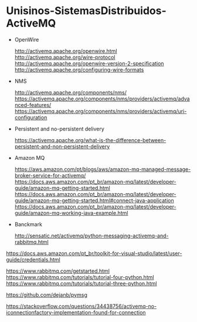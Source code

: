 # Unisinos-SistemasDistribuidos-ActiveMQ

- OpenWire

    http://activemq.apache.org/openwire.html
    http://activemq.apache.org/wire-protocol
    http://activemq.apache.org/openwire-version-2-specification
    http://activemq.apache.org/configuring-wire-formats

- NMS

    http://activemq.apache.org/components/nms/
    https://activemq.apache.org/components/nms/providers/activemq/advanced-features/
    https://activemq.apache.org/components/nms/providers/activemq/uri-configuration

- Persistent and no-persistent delivery

    https://activemq.apache.org/what-is-the-difference-between-persistent-and-non-persistent-delivery

- Amazon MQ

    https://aws.amazon.com/pt/blogs/aws/amazon-mq-managed-message-broker-service-for-activemq/
    https://docs.aws.amazon.com/pt_br/amazon-mq/latest/developer-guide/amazon-mq-getting-started.html
    https://docs.aws.amazon.com/pt_br/amazon-mq/latest/developer-guide/amazon-mq-getting-started.html#connect-java-application
    https://docs.aws.amazon.com/pt_br/amazon-mq/latest/developer-guide/amazon-mq-working-java-example.html

- Banckmark

    http://sensatic.net/activemq/python-messaging-activemq-and-rabbitmq.html



https://docs.aws.amazon.com/pt_br/toolkit-for-visual-studio/latest/user-guide/credentials.html


https://www.rabbitmq.com/getstarted.html
https://www.rabbitmq.com/tutorials/tutorial-four-python.html
https://www.rabbitmq.com/tutorials/tutorial-three-python.html


https://github.com/dejanb/pymsg


https://stackoverflow.com/questions/34438756/activemq-no-iconnectionfactory-implementation-found-for-connection